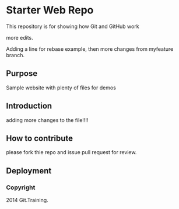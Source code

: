 # Starter Web Repo

This repository is for showing how Git and GitHub work

more edits.

Adding a line for rebase example, then more changes from myfeature branch.
## Purpose

Sample website with plenty of files for demos

## Introduction

adding more changes to the file!!!!

## How to contribute

please fork thie repo and issue pull request for review.

## Deployment

### Copyright

2014 Git.Training.